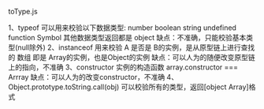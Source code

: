 toType.js

1、typeof 可以用来校验以下数据类型: number boolean string undefined function Symbol
          其他数据类型返回都是 object
          缺点：不准确，只能校验基本类型(null除外)
2、instanceof 用来校验 A 是否是 B的实例，是从原型链上进行查找的
          数组 即是 Array的实例，也是Object的实例
          缺点：可以人为的随便改变原型链上的指向，不准确
3、constructor 实例的构造函数
          array.constructor === Arrray
          缺点：可以人为的改变constructor，不准确
4、Object.prototype.toString.call(obj) 可以校验所有的类型，返回[object Array]格式
